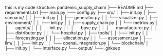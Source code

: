 

this is my code structure:
pandemic_supply_chain/
├── README.md
├── requirements.txt
├── main.py
├── config.py
├── src/
│   ├── init.py
│   ├── scenario/
│   │   ├── init.py
│   │   ├── generator.py
│   │   └── visualizer.py
│   ├── environment/
│   │   ├── init.py
│   │   ├── supply_chain.py
│   │   └── metrics.py
│   ├── agents/
│   │   ├── init.py
│   │   ├── base.py
│   │   ├── manufacturer.py
│   │   ├── distributor.py
│   │   └── hospital.py
│   ├── tools/
│   │   ├── init.py
│   │   ├── forecasting.py
│   │   ├── allocation.py
│   │   └── assessment.py
│   ├── llm/
│   │   ├── init.py
│   │   └── openai_integration.py
│   └── blockchain/
│       ├── init.py
│       └── interface.py
└── output/
└── .gitkeep